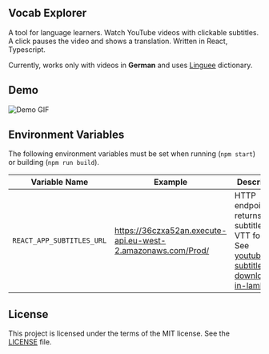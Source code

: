 ## Vocab Explorer

A tool for language learners. Watch YouTube videos with clickable subtitles. A click pauses the video and shows a translation.
Written in React, Typescript.

Currently, works only with videos in **German** and uses [Linguee](https://www.linguee.com/) dictionary.

## Demo

![Demo GIF](./docs/vocab-explorer-demo.gif)

## Environment Variables

The following environment variables must be set when running (`npm start`) or building (`npm run build`).



| Variable Name                      | Example                                                      | Description |
|------------------------------------|--------------------------------------------------------------|-------------|
| `REACT_APP_SUBTITLES_URL`           | https://36czxa52an.execute-api.eu-west-2.amazonaws.com/Prod/ | HTTP endpoint that returns subtitles in VTT format. See [youtube-subtitle-downloader-in-lambda](https://github.com/sgalushin/youtube-subtitle-downloader-in-lambda). |


## License

This project is licensed under the terms of the MIT license. See the [LICENSE](./LICENSE.txt) file.